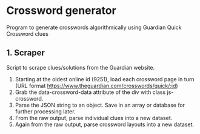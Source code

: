 # Crossword generator
Program to generate crosswords algorithmically using Guardian Quick Crossword clues

## 1. Scraper
Script to scrape clues/solutions from the Guardian website.

1. Starting at the oldest online id (9251), load each crossword page in turn (URL format https://www.theguardian.com/crosswords/quick/:id)
2. Grab the data-crossword-data attribute of the div with class js-crossword. 
3. Parse the JSON string to an object. Save in an array or database for further processing later.
4. From the raw output, parse individual clues into a new dataset.
5. Again from the raw output, parse crossword layouts into a new dataset.
